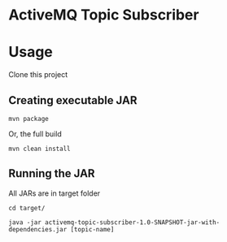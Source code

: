 ActiveMQ Topic Subscriber
=============

# Usage

Clone this project

## Creating executable JAR
```console
mvn package
```

Or, the full build

```console
mvn clean install
```

## Running the JAR
All JARs are in target folder

```console
cd target/
```

```console
java -jar activemq-topic-subscriber-1.0-SNAPSHOT-jar-with-dependencies.jar [topic-name] 
```
